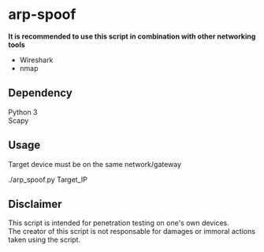 # arp-spoof

**It is recommended to use this script in combination with other networking tools**
- Wireshark
- nmap
## Dependency
Python 3  
Scapy

## Usage
Target device must be on the same network/gateway

./arp_spoof.py Target_IP

## Disclaimer
This script is intended for penetration testing on one's own devices.  
The creator of this script is not responsable for damages or immoral actions taken using the script.
